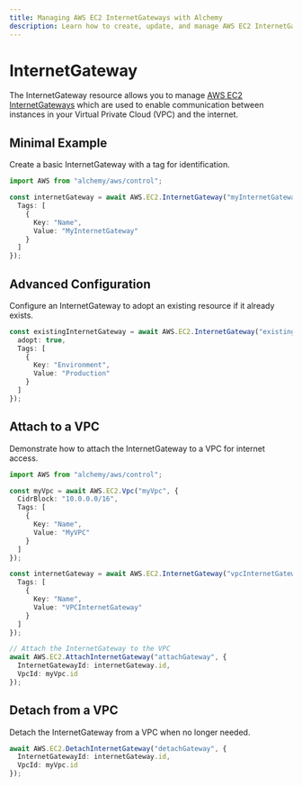 ```yaml
---
title: Managing AWS EC2 InternetGateways with Alchemy
description: Learn how to create, update, and manage AWS EC2 InternetGateways using Alchemy Cloud Control.
---
```


# InternetGateway

The InternetGateway resource allows you to manage [AWS EC2 InternetGateways](https://docs.aws.amazon.com/ec2/latest/userguide/) which are used to enable communication between instances in your Virtual Private Cloud (VPC) and the internet.

## Minimal Example

Create a basic InternetGateway with a tag for identification.

```ts
import AWS from "alchemy/aws/control";

const internetGateway = await AWS.EC2.InternetGateway("myInternetGateway", {
  Tags: [
    {
      Key: "Name",
      Value: "MyInternetGateway"
    }
  ]
});
```

## Advanced Configuration

Configure an InternetGateway to adopt an existing resource if it already exists.

```ts
const existingInternetGateway = await AWS.EC2.InternetGateway("existingGateway", {
  adopt: true,
  Tags: [
    {
      Key: "Environment",
      Value: "Production"
    }
  ]
});
```

## Attach to a VPC

Demonstrate how to attach the InternetGateway to a VPC for internet access.

```ts
import AWS from "alchemy/aws/control";

const myVpc = await AWS.EC2.Vpc("myVpc", {
  CidrBlock: "10.0.0.0/16",
  Tags: [
    {
      Key: "Name",
      Value: "MyVPC"
    }
  ]
});

const internetGateway = await AWS.EC2.InternetGateway("vpcInternetGateway", {
  Tags: [
    {
      Key: "Name",
      Value: "VPCInternetGateway"
    }
  ]
});

// Attach the InternetGateway to the VPC
await AWS.EC2.AttachInternetGateway("attachGateway", {
  InternetGatewayId: internetGateway.id,
  VpcId: myVpc.id
});
```

## Detach from a VPC

Detach the InternetGateway from a VPC when no longer needed.

```ts
await AWS.EC2.DetachInternetGateway("detachGateway", {
  InternetGatewayId: internetGateway.id,
  VpcId: myVpc.id
});
```